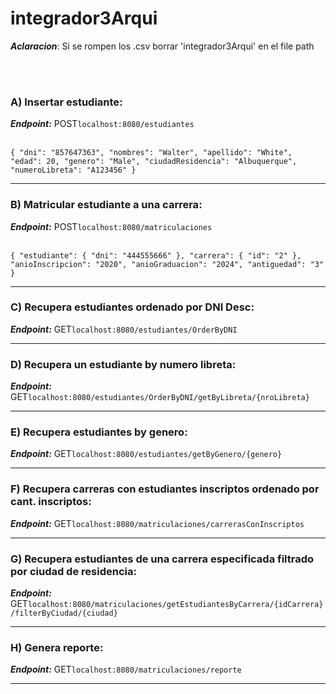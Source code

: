 # integrador3Arqui

**_Aclaracion_**: Si se rompen los .csv borrar 'integrador3Arqui' en el file path

<br></br>

### **A) Insertar estudiante**:

**_Endpoint:_** POST`localhost:8080/estudiantes`
<br></br>

`{
    "dni": "857647363",
    "nombres": "Walter",
    "apellido": "White",
    "edad": 20,
    "genero": "Male",
    "ciudadResidencia": "Albuquerque",
    "numeroLibreta": "A123456"
}`

---
### **B) Matricular estudiante a una carrera**:

**_Endpoint:_** POST`localhost:8080/matriculaciones`
<br></br>

`{
    "estudiante": {
        "dni": "444555666"
    },
    "carrera": {
        "id": "2"
    },
    "anioInscripcion": "2020",
    "anioGraduacion": "2024",
    "antiguedad": "3"
}`

---
### **C) Recupera estudiantes ordenado por DNI Desc**:
**_Endpoint:_** GET`localhost:8080/estudiantes/OrderByDNI`

---
### **D) Recupera un estudiante by numero libreta**:
**_Endpoint:_** GET`localhost:8080/estudiantes/OrderByDNI/getByLibreta/{nroLibreta}`

---
### **E) Recupera estudiantes by genero**:
**_Endpoint:_** GET`localhost:8080/estudiantes/getByGenero/{genero}`

---
### **F) Recupera carreras con estudiantes inscriptos ordenado por cant. inscriptos**:
**_Endpoint:_** GET`localhost:8080/matriculaciones/carrerasConInscriptos`

---
### **G) Recupera estudiantes de una carrera especificada filtrado por ciudad de residencia**:
**_Endpoint:_** GET`localhost:8080/matriculaciones/getEstudiantesByCarrera/{idCarrera}/filterByCiudad/{ciudad}`

---
### **H) Genera reporte**:
**_Endpoint:_** GET`localhost:8080/matriculaciones/reporte`

---